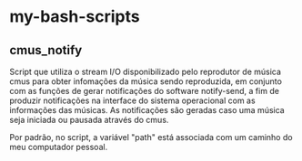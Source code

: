 # my-bash-scripts

## cmus_notify
  Script que utiliza o stream I/O disponibilizado pelo reprodutor de música cmus para obter infomações da música sendo reproduzida, em conjunto com as funções de gerar notificações do software notify-send, a fim de produzir notificações na interface do sistema operacional com as informações das músicas. As notificações são geradas caso uma música seja iniciada ou pausada através do cmus.

  Por padrão, no script, a variável "path" está associada com um caminho do meu computador pessoal.
